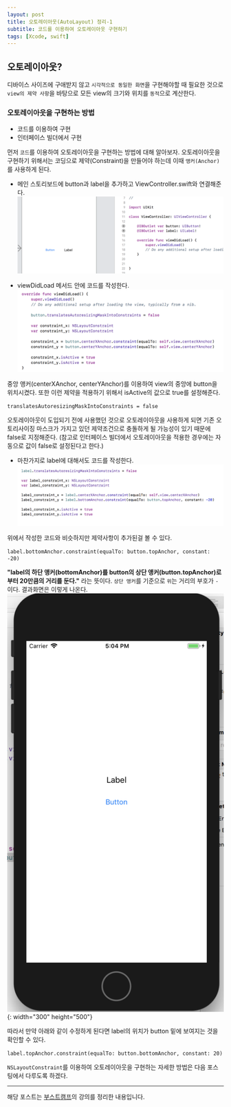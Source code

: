 ```yaml
---
layout: post
title: 오토레이아웃(AutoLayout) 정리-1
subtitle: 코드를 이용하여 오토레이아웃 구현하기
tags: [Xcode, swift]
---
```


## 오토레이아웃?
디바이스 사이즈에 구애받지 않고 `시각적으로 동일한 화면`을 구현해야할 때 필요한 것으로 `view의 제약 사항`을 바탕으로 모든 view의 크기와 위치를 `동적`으로 계산한다.  
### 오토레이아웃을 구현하는 방법
- 코드를 이용하여 구현
- 인터페이스 빌더에서 구현

먼저 `코드`를 이용하여 오토레이아웃을 구현하는 방법에 대해 알아보자.
오토레이아웃을 구현하기 위해서는 코딩으로 제약(Constraint)을 만들어야 하는데 이때 `앵커(Anchor)`를 사용하게 된다.

- 메인 스토리보드에 button과 label을 추가하고 ViewController.swift와 연결해준다.
![connect_controller](/img/181216/181216_img_1.png)  


- viewDidLoad 메서드 안에 코드를 작성한다.
![view_did_load](/img/181216/181216_img_2.png)  


중앙 앵커(centerXAnchor, centerYAnchor)를 이용하여 view의 중앙에 button을 위치시켰다. 또한 이런 제약을 적용하기 위해서 isActive의 값으로 true를 설정해준다.  

```
translatesAutoresizingMaskIntoConstraints = false
```
오토레이아웃이 도입되기 전에 사용했던 것으로 오토레이아웃을 사용하게 되면 기존 오토리사이징 마스크가 가지고 있던 제약조건으로 충돌하게 될 가능성이 있기 때문에 false로 지정해준다. (참고로 인터페이스 빌더에서 오토레이아웃을 적용한 경우에는 자동으로 값이 false로 설정된다고 한다.)

- 마찬가지로 label에 대해서도 코드를 작성한다.
![view_did_load](/img/181216/181216_img_3.png)  

위에서 작성한 코드와 비슷하지만 제약사항이 추가된걸 볼 수 있다.
```
label.bottomAnchor.constraint(equalTo: button.topAnchor, constant: -20)
```

**"label의 하단 앵커(bottomAnchor)를 button의 상단 앵커(button.topAnchor)로 부터 20만큼의 거리를 둔다."** 라는 뜻이다.
`상단 앵커`를 기준으로 `위`는 거리의 부호가 `-`이다. 결과화면은 이렇게 나온다.  
![view_did_load](/img/181216/181216_img_4.png){: width="300" height="500"}  

따라서 만약 아래와 같이 수정하게 된다면 label의 위치가 button 밑에 보여지는 것을 확인할 수 있다.
```
label.topAnchor.constraint(equalTo: button.bottomAnchor, constant: 20)
```



`NSLayoutConstraint`를 이용하여 오토레이아웃을 구현하는 자세한 방법은 다음 포스팅에서 다루도록 하겠다.  

---
해당 포스트는 [부스트캠프](https://www.edwith.org/boostcourse-ios)의 강의를 정리한 내용입니다.  

